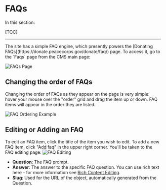 <h1>FAQs</h1>
In this section:

[TOC]

<hr>
The site has a simple FAQ engine, which presently powers the [Donating FAQs](https://donate.peacecorps.gov/donate/faq/) page. To access it, go to the `Faqs` page from the CMS main page:

![FAQs Page](images/faqs.png)

## Changing the order of FAQs
Changing the order of FAQs as they appear on the page is very simple: hover your mouse over the "order" grid and drag the item up or down. FAQ items will appear in the order they are listed.

![FAQ Ordering Example](images/faq_ordering.gif)

## Editing or Adding an FAQ
To edit an FAQ item, click the title of the item you wish to edit. To add a new FAQ item, click "Add faq" in the upper right corner. You'll be taken to the FAQ editing page:
![FAQ Editing](images/faq_editing.png)

- **Question**: The FAQ prompt.
- **Answer**: The answer to the specific FAQ question. You can use rich text here - for more information see [Rich Content Editing](media.md#rich-content-editing).
- **Slug**: Used for the URL of the object, automatically generated from the Question.